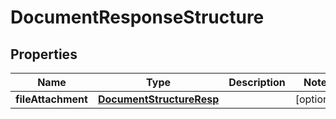 

# DocumentResponseStructure

## Properties

Name | Type | Description | Notes
------------ | ------------- | ------------- | -------------
**fileAttachment** | [**DocumentStructureResp**](DocumentStructureResp.md) |  |  [optional]



